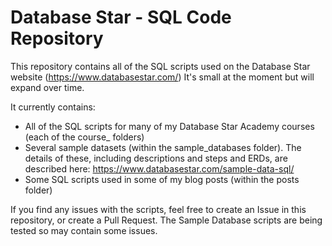 # Database Star - SQL Code Repository
This repository contains all of the SQL scripts used on the Database Star website (https://www.databasestar.com/)
It's small at the moment but will expand over time.

It currently contains:
* All of the SQL scripts for many of my Database Star Academy courses (each of the course_ folders)
* Several sample datasets (within the sample_databases folder). The details of these, including descriptions and steps and ERDs, are described here: https://www.databasestar.com/sample-data-sql/
* Some SQL scripts used in some of my blog posts (within the posts folder)

If you find any issues with the scripts, feel free to create an Issue in this repository, or create a Pull Request.
The Sample Database scripts are being tested so may contain some issues.
